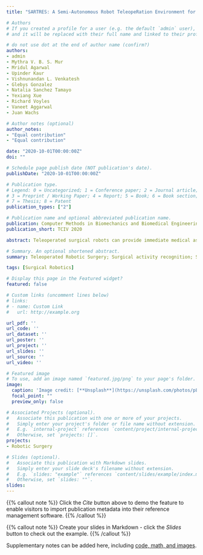 ```yaml
---
title: "SARTRES: A Semi-Autonomous Robot TeleopeRation Environment for Surgery"

# Authors
# If you created a profile for a user (e.g. the default `admin` user), write the username (folder name) here 
# and it will be replaced with their full name and linked to their profile.

# do not use dot at the end of author name (confirm?)
authors:
- admin
- Mythra V. B. S. Mur
- Mridul Agarwal
- Upinder Kaur
- Vishnunandan L. Venkatesh
- Glebys Gonzalez
- Natalia Sanchez Tamayo
- Yexiang Xue
- Richard Voyles
- Vaneet Aggarwal
- Juan Wachs

# Author notes (optional)
author_notes:
- "Equal contribution"
- "Equal contribution"

date: "2020-10-01T00:00:00Z"
doi: ""

# Schedule page publish date (NOT publication's date).
publishDate: "2020-10-01T00:00:00Z"

# Publication type.
# Legend: 0 = Uncategorized; 1 = Conference paper; 2 = Journal article;
# 3 = Preprint / Working Paper; 4 = Report; 5 = Book; 6 = Book section;
# 7 = Thesis; 8 = Patent
publication_types: ["2"]

# Publication name and optional abbreviated publication name.
publication: Computer Methods in Biomechanics and Biomedical Engineering - Imaging & Visualization (Presented at AE-CAI | CARE | OR 2.0 Joint MICCAI Workshop)
publication_short: TCIV 2020

abstract: Teleoperated surgical robots can provide immediate medical assistance in austere and hostile environments. However, such scenarios are time-sensitive and thus, require highbandwidth and low-latency communication links which might be unavailable. Systems with a higher degree of autonomy can address these issues as they can operate even with intermittent feedback from the surgeon. The system presented in this paper has a standard surgical teleoperation interface, which provides surgeons with an environment on which they are trained. In our semi-autonomous robotic framework, high level instructions are inferred from the surgeon's actions and then executed semi-autonomously on the robot. The framework consists of two main modules - (i) Recognition Module - which recognizes atomic sub-tasks (i.e., surgemes) performed at the operator end, and (ii) Execution Module - which executes the identified surgemes at the robot end using task contextual information. The peg transfer task was selected for this paper due to its importance in laparoscopic surgical training. The experiments were performed on the DESK surgical dataset to show the effectiveness of our framework using two metrics - user intervention, measured in terms of degree of autonomy, and success rateof surgeme execution. We achieved an average accuracy of 91.5% for surgeme recognition and a success rate of 86% during surgeme execution. Furthermore, we obtained an average success rate of 53.9% for the overall task, using a model-based approach with a degree of autonomy of 99.33%.

# Summary. An optional shortened abstract.
summary: Teleoperated Robotic Surgery; Surgical activity recognition; Surgical vision and perception

tags: [Surgical Robotics]

# Display this page in the Featured widget?
featured: false

# Custom links (uncomment lines below)
# links:
# - name: Custom Link
#   url: http://example.org

url_pdf: ''
url_code: ''
url_dataset: ''
url_poster: ''
url_project: ''
url_slides: ''
url_source: ''
url_video: ''

# Featured image
# To use, add an image named `featured.jpg/png` to your page's folder. 
image:
  caption: 'Image credit: [**Unsplash**](https://unsplash.com/photos/pLCdAaMFLTE)'
  focal_point: ""
  preview_only: false

# Associated Projects (optional).
#   Associate this publication with one or more of your projects.
#   Simply enter your project's folder or file name without extension.
#   E.g. `internal-project` references `content/project/internal-project/index.md`.
#   Otherwise, set `projects: []`.
projects:
- Robotic Surgery

# Slides (optional).
#   Associate this publication with Markdown slides.
#   Simply enter your slide deck's filename without extension.
#   E.g. `slides: "example"` references `content/slides/example/index.md`.
#   Otherwise, set `slides: ""`.
slides: 
---
```


{{% callout note %}}
Click the *Cite* button above to demo the feature to enable visitors to import publication metadata into their reference management software.
{{% /callout %}}

{{% callout note %}}
Create your slides in Markdown - click the *Slides* button to check out the example.
{{% /callout %}}

Supplementary notes can be added here, including [code, math, and images](https://wowchemy.com/docs/writing-markdown-latex/).
